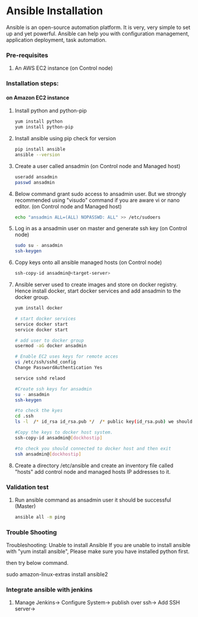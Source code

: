 # Ansible Installation

Ansible is an open-source automation platform. It is very, very simple to set up and yet powerful. Ansible can help you with configuration management, application deployment, task automation.

### Pre-requisites

1. An AWS EC2 instance (on Control node)

### Installation steps:
#### on Amazon EC2 instance

1. Install python and python-pip
   ```sh
   yum install python
   yum install python-pip
   ```
1. Install ansible using pip check for version
    ```sh
    pip install ansible
   ansible --version
   ```
   
1. Create a user called ansadmin (on Control node and Managed host)  
   ```sh
   useradd ansadmin
   passwd ansadmin
   ```
1. Below command grant sudo access to ansadmin user. But we strongly recommended using "visudo" command if you are aware vi or nano editor.  (on Control node and Managed host)
   ```sh
   echo "ansadmin ALL=(ALL) NOPASSWD: ALL" >> /etc/sudoers
   ```
   
1. Log in as a ansadmin user on master and generate ssh key (on Control node)
   ```sh 
   sudo su - ansadmin
   ssh-keygen
   ```
1. Copy keys onto all ansible managed hosts (on Control node)
   ```sh 
   ssh-copy-id ansadmin@<target-server>
   ```

1. Ansible server used to create images and store on docker registry. Hence install docker, start docker services and add ansadmin to the docker group. 
   ```sh
   yum install docker
   
   # start docker services 
   service docker start
   service docker start 
   
   # add user to docker group 
   usermod -aG docker ansadmin
   
   # Enable EC2 uses keys for remote acces
   vi /etc/ssh/sshd_config
   Change PasswordAuthentication Yes
   
   service sshd relaod
   
   #Create ssh keys for ansadmin
   su - ansadmin
   ssh-keygen
   
   #to check the kyes
   cd .ssh
   ls -l  /* id_rsa id_rsa.pub */  /* public key(id_rsa.pub) we should copy to target env. and private key (id_rsa) we should keep it secure.*/
   
   #Copy the keys to docker host system.
   ssh-copy-id ansadmin@[dockhostip]
   
   #to check you should connected to docker host and then exit
   ssh ansadmin@[dockhostip]
   

   ```
1. Create a directory /etc/ansible and create an inventory file called "hosts" add control node and managed hosts IP addresses to it. 
 
### Validation test

   
1. Run ansible command as ansadmin user it should be successful (Master)
   ```sh  
   ansible all -m ping
   ```

### Trouble Shooting

Troubleshooting: Unable to install Ansible
If you are unable to install ansible with "yum install ansible", Please make sure you have installed python first.

then try below command.

sudo amazon-linux-extras install ansible2

### Integrate ansible with jenkins

1) Manage Jenkins-> Configure System-> publish over ssh->
   Add SSH server-> 
